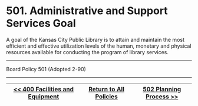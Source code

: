 # 501. Administrative and Support Services Goal

A goal of the Kansas City Public Library is to attain and maintain the most efficient and effective utilization levels of the human, monetary and physical resources available for conducting the program of library services.

---

Board Policy 501 (Adopted 2-90)

---
[<< 400 Facilities and Equipment](/policies/400-facilities-equipment/) | [Return to All Policies](/policies/) | [502 Planning Process >>](/policies/500-administration-support/502.md)
--- | --- | ---
